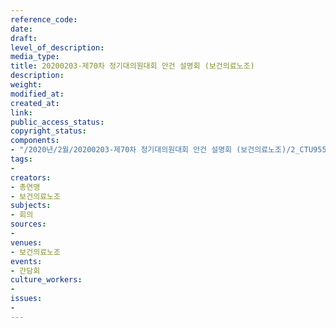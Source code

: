 ```yaml
---
reference_code: 
date: 
draft: 
level_of_description: 
media_type: 
title: 20200203-제70차 정기대의원대회 안건 설명회 (보건의료노조)
description: 
weight: 
modified_at: 
created_at: 
link: 
public_access_status: 
copyright_status: 
components:
- "/2020년/2월/20200203-제70차 정기대의원대회 안건 설명회 (보건의료노조)/2_CTU9551.jpg"
tags:
- 
creators:
- 총연맹
- 보건의료노조
subjects:
- 회의
sources:
- 
venues:
- 보건의료노조
events:
- 간담회
culture_workers:
- 
issues:
- 
---
```

